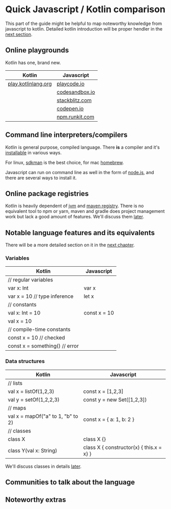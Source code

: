 # Quick Javascript / Kotlin comparison

This part of the guide might be helpful to map noteworthy knowledge from
javascript to kotlin. Detailed kotlin introduction will be proper hendler in the
[next section][0105].

## Online playgrounds

Kotlin has one, brand new.

| Kotlin                      | Javascript             |
|-----------------------------|------------------------|
| [play.kotlinlang.org][0100] | [playcode.io][0101]    |
|                             | [codesandbox.io][0102] |
|                             | [stackblitz.com][0103] |
|                             | [codepen.io][0104]     |
|                             | [npm.runkit.com][0113] |

## Command line interpreters/compilers

Kotlin is general purpose, compiled language. There **is** a compiler and it's
[installable][0106]  in various ways.

For linux, [sdkman][0107] is the best choice, for mac [homebrew][0108].

Javascript can run on command line as well in the form of [node.js][0109], and
there are several ways to install it.

## Online package registries

Kotlin is heavily dependent of [jvm][0110] and [maven registry][0111]. There is
no equivalent tool to npm or yarn, maven and gradle does project management work
but lack a good amount of features. We'll discuss them [later][0112].

## Notable language features and its equivalents

There will be a more detailed section on it in the [next chapter][0105].

### Variables

| Kotlin                         | Javascript   |
|--------------------------------|--------------|
| // regular variables           |              |
| var x: Int                     | var x        |
| var x = 10 // type inference   | let x        |
| // constants                   |              |
| val x: Int = 10                | const x = 10 |
| val x = 10                     |              |
| // compile-time constants      |              |
| const x = 10 // checked        |              |
| const x = something() // error |              |

### Data structures

| Kotlin                            | Javascript                               |
|-----------------------------------|------------------------------------------|
| // lists                          |                                          |
| val x = listOf(1,2,3)             | const x = [1,2,3]                        |
| val y = setOf(1,2,2,3)            | const y = new Set([1,2,3])               |
| // maps                           |                                          |
| val x = mapOf("a" to 1, "b" to 2) | const x = { a: 1, b: 2 }                 |
| // classes                        |                                          |
| class X                           | class X {}                               |
| class Y(val x: String)            | class X { constructor(x) { this.x = x} } |

We'll discuss classes in details [later][0105].

## Communities to talk about the language



## Noteworthy extras

[0100]: https://play.kotlinlang.org/#eyJ2ZXJzaW9uIjoiMS45LjIyIiwicGxhdGZvcm0iOiJqYXZhIiwiYXJncyI6IiIsIm5vbmVNYXJrZXJzIjp0cnVlLCJ0aGVtZSI6ImlkZWEiLCJjb2RlIjoiLyoqXG4gKiBZb3UgY2FuIGVkaXQsIHJ1biwgYW5kIHNoYXJlIHRoaXMgY29kZS5cbiAqIHBsYXkua290bGlubGFuZy5vcmdcbiAqL1xuZnVuIG1haW4oKSB7XG4gICAgcHJpbnRsbihcIkhlbGxvLCB3b3JsZCEhIVwiKVxufSJ9
[0101]: https://playcode.io/
[0102]: https://codesandbox.io/
[0103]: https://stackblitz.com/
[0104]: https://codepen.io/
[0105]: 0011-kotlin-basics.md
[0106]: https://kotlinlang.org/docs/command-line.html#sdkman
[0107]: https://sdkman.io/
[0108]: https://brew.sh/
[0109]: https://nodejs.org
[0110]: https://dev.java/learn/getting-started/#setting-up-jdk
[0111]: https://central.sonatype.com/search
[0112]: 0012-project-setup-with-maven-and-gradle.md
[0113]: https://npm.runkit.com/
